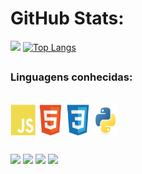# GitHub Stats:
![](https://github-readme-stats.vercel.app/api?username=CT-Araujo&theme=dracula&hide_border=true&include_all_commits=true&count_private=false&show_icons=true)
[![Top Langs](https://github-readme-stats.vercel.app/api/top-langs/?username=CT-Araujo&layout=donut&theme=dracula&hide_border=true)](https://github.com/anuraghazra/github-readme-stats)
##
### Linguagens conhecidas: 
<div style="display: inline_block"><br>
  <img align="center" alt="Rafa-Js" height="50" width="40"src="https://raw.githubusercontent.com/devicons/devicon/master/icons/javascript/javascript-plain.svg">
  <img align="center" alt="Rafa-HTML" height="50" width="40" src="https://raw.githubusercontent.com/devicons/devicon/master/icons/html5/html5-original.svg">
  <img align="center" alt="Rafa-CSS" height="50" width="40" src="https://raw.githubusercontent.com/devicons/devicon/master/icons/css3/css3-original.svg">
  <img align="center" alt="Rafa-Python" height="50" width="40" src="https://raw.githubusercontent.com/devicons/devicon/master/icons/python/python-original.svg">
</div>

##

<div> 
  <a href="https://www.instagram.com/cleiton_araujo93/" target="_blank"><img src="https://img.shields.io/badge/-Instagram-%23E4405F?style=for-the-badge&logo=instagram&logoColor=white" target="_blank"></a>
  <a href = "mailto:cleitonaraujo1311@gmail.com"><img src="https://img.shields.io/badge/-Gmail-%23333?style=for-the-badge&logo=gmail&logoColor=white" target="_blank"></a>
  <a href="https://www.linkedin.com/in/cleiton-araujo-da-silva-8a405b2aa/" target="_blank"><img src="https://img.shields.io/badge/-LinkedIn-%230077B5?style=for-the-badge&logo=linkedin&logoColor=white" target="_blank"></a>
  <a href="https://api.whatsapp.com/send?phone=5581994591159"><img src="https://img.shields.io/badge/WhatsApp-25D366?style=for-the-badge&logo=whatsapp&logoColor=white" target="_blank"></a> 
  
</div>
